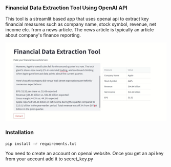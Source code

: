 ### Financial Data Extraction Tool Using OpenAI API

This tool is a streamlit based app that uses openai api to extract key financial measures such as company name, stock symbol, revenue, net income etc. from a news article. The news article is typically an article about company's finance reporting. 

![Alt Text](./tool.jpg)


### Installation

```doctest
pip install -r requirements.txt
```
You need to create an account on openai website. 
Once you get an api key from your account add it to secret_key.py
